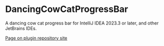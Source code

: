 # DancingCowCatProgressBar

<!-- Plugin description -->
A dancing cow cat progress bar for IntelliJ IDEA 2023.3 or later, and other JetBrains IDEs.
<!-- Plugin description end -->

[Page on plugin repository site](https://plugins.jetbrains.com/plugin/8575-nyan-progress-bar)
